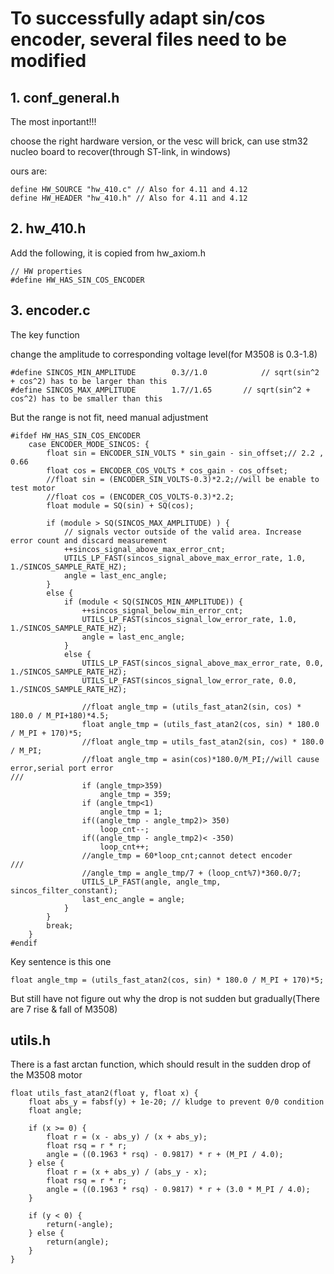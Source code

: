 # To successfully adapt sin/cos encoder, several files need to be modified

## 1. conf_general.h 

The most inportant!!! 

choose the right hardware version, or the vesc will brick, can use stm32 nucleo board to recover(through ST-link, in windows)

ours are: 

~~~
define HW_SOURCE "hw_410.c" // Also for 4.11 and 4.12
define HW_HEADER "hw_410.h" // Also for 4.11 and 4.12
~~~

## 2. hw_410.h

Add the following, it is copied from hw_axiom.h
~~~
// HW properties
#define HW_HAS_SIN_COS_ENCODER
~~~

## 3. encoder.c

The key function

change the amplitude to corresponding voltage level(for M3508 is 0.3-1.8)

~~~
#define SINCOS_MIN_AMPLITUDE		0.3//1.0			// sqrt(sin^2 + cos^2) has to be larger than this
#define SINCOS_MAX_AMPLITUDE		1.7//1.65		// sqrt(sin^2 + cos^2) has to be smaller than this
~~~

But the range is not fit, need manual adjustment

~~~
#ifdef HW_HAS_SIN_COS_ENCODER
	case ENCODER_MODE_SINCOS: {
		float sin = ENCODER_SIN_VOLTS * sin_gain - sin_offset;// 2.2 , 0.66
		float cos = ENCODER_COS_VOLTS * cos_gain - cos_offset;
		//float sin = (ENCODER_SIN_VOLTS-0.3)*2.2;//will be enable to test motor
		//float cos = (ENCODER_COS_VOLTS-0.3)*2.2;
		float module = SQ(sin) + SQ(cos);

		if (module > SQ(SINCOS_MAX_AMPLITUDE) )	{
			// signals vector outside of the valid area. Increase error count and discard measurement
			++sincos_signal_above_max_error_cnt;
			UTILS_LP_FAST(sincos_signal_above_max_error_rate, 1.0, 1./SINCOS_SAMPLE_RATE_HZ);
			angle = last_enc_angle;
		}
		else {
			if (module < SQ(SINCOS_MIN_AMPLITUDE)) {
				++sincos_signal_below_min_error_cnt;
				UTILS_LP_FAST(sincos_signal_low_error_rate, 1.0, 1./SINCOS_SAMPLE_RATE_HZ);
				angle = last_enc_angle;
			}
			else {
				UTILS_LP_FAST(sincos_signal_above_max_error_rate, 0.0, 1./SINCOS_SAMPLE_RATE_HZ);
				UTILS_LP_FAST(sincos_signal_low_error_rate, 0.0, 1./SINCOS_SAMPLE_RATE_HZ);
				
				//float angle_tmp = (utils_fast_atan2(sin, cos) * 180.0 / M_PI+180)*4.5;
				float angle_tmp = (utils_fast_atan2(cos, sin) * 180.0 / M_PI + 170)*5;
				//float angle_tmp = utils_fast_atan2(sin, cos) * 180.0 / M_PI;
				//float angle_tmp = asin(cos)*180.0/M_PI;//will cause error,serial port error
///
				if (angle_tmp>359)
					angle_tmp = 359;
				if (angle_tmp<1)
					angle_tmp = 1;
				if((angle_tmp - angle_tmp2)> 350)
					loop_cnt--;
				if((angle_tmp - angle_tmp2)< -350)
					loop_cnt++;
				//angle_tmp = 60*loop_cnt;cannot detect encoder
///
				//angle_tmp = angle_tmp/7 + (loop_cnt%7)*360.0/7;
				UTILS_LP_FAST(angle, angle_tmp, sincos_filter_constant);
				last_enc_angle = angle;
			}
		}
		break;
	}
#endif
~~~

Key sentence is this one

~~~
float angle_tmp = (utils_fast_atan2(cos, sin) * 180.0 / M_PI + 170)*5;
~~~

But still have not figure out why the drop is not sudden but gradually(There are 7 rise & fall of M3508)

## utils.h 

There is a fast arctan function, which should result in the sudden drop of the M3508 motor

~~~
float utils_fast_atan2(float y, float x) {
	float abs_y = fabsf(y) + 1e-20; // kludge to prevent 0/0 condition
	float angle;

	if (x >= 0) {
		float r = (x - abs_y) / (x + abs_y);
		float rsq = r * r;
		angle = ((0.1963 * rsq) - 0.9817) * r + (M_PI / 4.0);
	} else {
		float r = (x + abs_y) / (abs_y - x);
		float rsq = r * r;
		angle = ((0.1963 * rsq) - 0.9817) * r + (3.0 * M_PI / 4.0);
	}

	if (y < 0) {
		return(-angle);
	} else {
		return(angle);
	}
}
~~~
